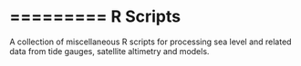 =========
R Scripts
=========

A collection of miscellaneous R scripts for processing sea level and related
data from tide gauges, satellite altimetry and models.

